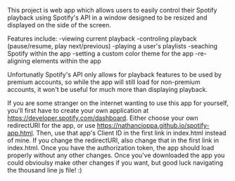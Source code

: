 
This project is web app which allows users to easily control their Spotify playback using Spotify's API in a window designed to be resized and displayed on the side of the screen.

Features include:
-viewing current playback
-controling playback (pause/resume, play next/previous)
-playing a user's playlists
-seaching Spotify within the app
-setting a custom color theme for the app
-re-aligning elements within the app

Unfortunatly Spotify's API only allows for playback features to be used by premium accounts, so while the app will still load for non-premium accounts, it won't be useful for much more than displaying playback.



If you are some stranger on the internet wanting to use this app for yourself, you'll first have to create your own application at https://developer.spotify.com/dashboard. Either choose your own redirectURI for the app, or use https://nathancioppa.github.io/spotify-app.html. Then, use that app's Client ID in the first link in index.html instead of mine. If you change the redirectURI, also change that in the first link in index.html. Once you have the authorization token, the app should load properly without any other changes. Once you've downloaded the app you could obvioulsy make other
changes if you want, but good luck navigating the thousand line js file! :)
